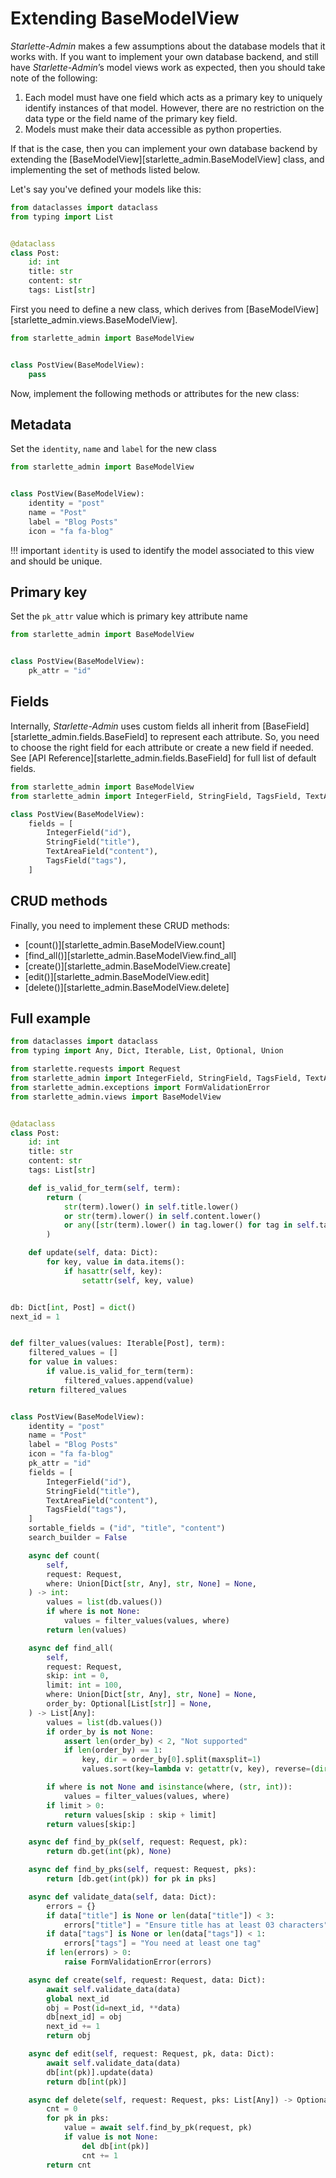 # Extending BaseModelView

*Starlette-Admin*  makes a few assumptions about the database models that it works with. If you want to implement your
own database backend, and still have *Starlette-Admin*’s model views work as expected, then you should take note of the
following:

1. Each model must have one field which acts as a primary key to uniquely identify instances of that model. However,
   there are no restriction on the data type or the field name of the primary key field.
2. Models must make their data accessible as python properties.

If that is the case, then you can implement your own database backend by extending the
[BaseModelView][starlette_admin.BaseModelView] class, and implementing the set of methods listed below.

Let's say you've defined your models like this:

```python
from dataclasses import dataclass
from typing import List


@dataclass
class Post:
    id: int
    title: str
    content: str
    tags: List[str]

```

First you need to define a new class, which derives from [BaseModelView][starlette_admin.views.BaseModelView].

```python
from starlette_admin import BaseModelView


class PostView(BaseModelView):
    pass
```

Now, implement the following methods or attributes for the new class:

## Metadata

Set the `identity`, `name` and `label` for the new class

```python
from starlette_admin import BaseModelView


class PostView(BaseModelView):
    identity = "post"
    name = "Post"
    label = "Blog Posts"
    icon = "fa fa-blog"
```

!!! important
     `identity` is used to identify the model associated to this view and should be unique.

## Primary key

Set the `pk_attr` value which is primary key attribute name

```python
from starlette_admin import BaseModelView


class PostView(BaseModelView):
    pk_attr = "id"
```

## Fields

Internally, *Starlette-Admin*  uses custom fields all inherit from [BaseField][starlette_admin.fields.BaseField] to
represent each attribute. So, you need to choose the right field for each attribute or create a new field if needed.
See [API Reference][starlette_admin.fields.BaseField] for full list of default fields.

```python
from starlette_admin import BaseModelView
from starlette_admin import IntegerField, StringField, TagsField, TextAreaField

class PostView(BaseModelView):
    fields = [
        IntegerField("id"),
        StringField("title"),
        TextAreaField("content"),
        TagsField("tags"),
    ]
```

## CRUD methods

Finally, you need to implement these CRUD methods:

* [count()][starlette_admin.BaseModelView.count]
* [find_all()][starlette_admin.BaseModelView.find_all]
* [create()][starlette_admin.BaseModelView.create]
* [edit()][starlette_admin.BaseModelView.edit]
* [delete()][starlette_admin.BaseModelView.delete]

## Full example
```python
from dataclasses import dataclass
from typing import Any, Dict, Iterable, List, Optional, Union

from starlette.requests import Request
from starlette_admin import IntegerField, StringField, TagsField, TextAreaField
from starlette_admin.exceptions import FormValidationError
from starlette_admin.views import BaseModelView


@dataclass
class Post:
    id: int
    title: str
    content: str
    tags: List[str]

    def is_valid_for_term(self, term):
        return (
            str(term).lower() in self.title.lower()
            or str(term).lower() in self.content.lower()
            or any([str(term).lower() in tag.lower() for tag in self.tags])
        )

    def update(self, data: Dict):
        for key, value in data.items():
            if hasattr(self, key):
                setattr(self, key, value)


db: Dict[int, Post] = dict()
next_id = 1


def filter_values(values: Iterable[Post], term):
    filtered_values = []
    for value in values:
        if value.is_valid_for_term(term):
            filtered_values.append(value)
    return filtered_values


class PostView(BaseModelView):
    identity = "post"
    name = "Post"
    label = "Blog Posts"
    icon = "fa fa-blog"
    pk_attr = "id"
    fields = [
        IntegerField("id"),
        StringField("title"),
        TextAreaField("content"),
        TagsField("tags"),
    ]
    sortable_fields = ("id", "title", "content")
    search_builder = False

    async def count(
        self,
        request: Request,
        where: Union[Dict[str, Any], str, None] = None,
    ) -> int:
        values = list(db.values())
        if where is not None:
            values = filter_values(values, where)
        return len(values)

    async def find_all(
        self,
        request: Request,
        skip: int = 0,
        limit: int = 100,
        where: Union[Dict[str, Any], str, None] = None,
        order_by: Optional[List[str]] = None,
    ) -> List[Any]:
        values = list(db.values())
        if order_by is not None:
            assert len(order_by) < 2, "Not supported"
            if len(order_by) == 1:
                key, dir = order_by[0].split(maxsplit=1)
                values.sort(key=lambda v: getattr(v, key), reverse=(dir == "desc"))

        if where is not None and isinstance(where, (str, int)):
            values = filter_values(values, where)
        if limit > 0:
            return values[skip : skip + limit]
        return values[skip:]

    async def find_by_pk(self, request: Request, pk):
        return db.get(int(pk), None)

    async def find_by_pks(self, request: Request, pks):
        return [db.get(int(pk)) for pk in pks]

    async def validate_data(self, data: Dict):
        errors = {}
        if data["title"] is None or len(data["title"]) < 3:
            errors["title"] = "Ensure title has at least 03 characters"
        if data["tags"] is None or len(data["tags"]) < 1:
            errors["tags"] = "You need at least one tag"
        if len(errors) > 0:
            raise FormValidationError(errors)

    async def create(self, request: Request, data: Dict):
        await self.validate_data(data)
        global next_id
        obj = Post(id=next_id, **data)
        db[next_id] = obj
        next_id += 1
        return obj

    async def edit(self, request: Request, pk, data: Dict):
        await self.validate_data(data)
        db[int(pk)].update(data)
        return db[int(pk)]

    async def delete(self, request: Request, pks: List[Any]) -> Optional[int]:
        cnt = 0
        for pk in pks:
            value = await self.find_by_pk(request, pk)
            if value is not None:
                del db[int(pk)]
                cnt += 1
        return cnt

```
